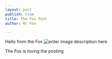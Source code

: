 ```yaml
---
layout: post
publish: true
title: The Fox Post
author: Mr Fox

---
```

Hello from the Fox
![enter image description here](https://lh3.googleusercontent.com/H82WgUthn3pLhPPKIe8W_0w6_mlfLTjExNVkXWf7ixE=s0)

The Fox is loving the posting

